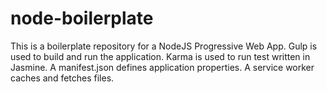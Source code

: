 # node-boilerplate

This is a boilerplate repository for a NodeJS Progressive Web App. Gulp is used to build and run the application. Karma is used to run test written in Jasmine. A manifest.json defines application properties. A service worker caches and fetches files.
